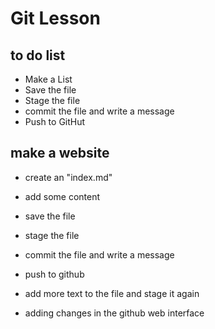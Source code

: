 # Git Lesson

## to do list

* Make a List
* Save the file
* Stage the file
* commit the file and write a message
* Push to GitHut

## make a website
* create an "index.md"
* add some content
* save the file
* stage the file
* commit the file and write a message
* push to github

* add more text to the file and stage it again
* adding changes in the github web interface

